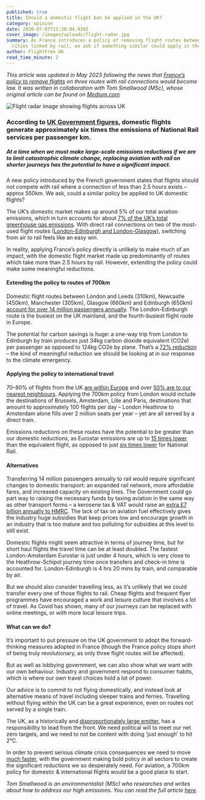 ```yaml
---
published: true
title: Should a domestic flight ban be applied in the UK?
category: opinion
date: 2020-07-07T15:28:04.939Z
cover_image: /images/uploads/flight-radar.jpg
summary: As France introduces a policy of removing flight routes between some
  cities linked by rail, we ask if something similar could apply in the UK
author: FlightFree UK
read_time_minute: 2
---
```

*This article was updated in May 2023 following the news that [France’s policy to remove flights](https://www.telegraph.co.uk/world-news/2022/12/04/france-ban-short-haul-domestic-flights-rail-alternative-approved/) on three routes with rail connections would become law. It was written in collaboration with Tom Smallwood (MSc), whose original article can be found on [Medium.com](https://medium.com/@tomsmallwoodenv/building-on-frances-aviation-bailout-to-reduce-the-uk-s-domestic-short-haul-flight-emissions-5839f0e075fa)*

![Flight radar image showing flights across UK](/images/uploads/flight-radar.jpg "Flight radar image showing flights across UK")

### According to [UK Government figures](https://www.gov.uk/government/publications/greenhouse-gas-reporting-conversion-factors-2019), domestic flights generate approximately six times the emissions of National Rail services per passenger km.

##### At a time when we must make large-scale emissions reductions if we are to limit catastrophic climate change, replacing aviation with rail on shorter journeys has the potential to have a significant impact.

A﻿ new policy introduced by the French government states that flights should not compete with rail where a connection of less than 2.5 hours exists – approx 550km. We ask, could a similar policy be applied to UK domestic flights?

The UK’s domestic market makes up around 5% of our total aviation emissions, which in turn accounts for about [7% of the UK’s total greenhouse gas emissions](https://www.theccc.org.uk/wp-content/uploads/2019/05/Net-Zero-Technical-report-CCC.pdf). With direct rail connections on two of the most-used flight routes ([London-Edinburgh and London-Glasgow](https://commonslibrary.parliament.uk/domestic-flights-in-the-uk-where-do-we-fly/)), switching from air to rail feels like an easy win. 

In reality, applying France’s policy directly is unlikely to make much of an impact, with the domestic flight market made up predominantly of routes which take more than 2.5 hours by rail. However, extending the policy could make some meaningful reductions.

#### Extending the policy to routes of 700km

Domestic flight routes between London and Leeds (310km), Newcastle (450km), Manchester (305km), Glasgow (660km) and Edinburgh (650km) [account for over 14 million passengers annually](https://www.caa.co.uk/Data-and-analysis/UK-aviation-market/Airports/Datasets/UK-Airport-data/Airport-data-2018/). The London-Edinburgh route is the busiest on the UK mainland, and the fourth-busiest flight route in Europe.

T﻿he potential for carbon savings is huge: a one-way trip from London to Edinburgh by train produces just 34kg carbon dioxide equivalent (CO2e) per passenger as opposed to 124kg CO2e by plane. That’s a [72% reduction](https://www.raileurope.com/) – the kind of meaningful reduction we should be looking at in our response to the climate emergency.

#### Applying the policy to international travel

70–80% of flights from the UK [are within Europe](https://www.gov.uk/government/statistical-data-sets/aviation-statistics-data-tables-avi) and over [50% are to our nearest neighbours](https://www.gov.uk/government/statistical-data-sets/aviation-statistics-data-tables-avi). Applying the 700km policy from London would include the destinations of Brussels, Amsterdam, Lille and Paris, destinations that amount to approximately 100 flights per day – London Heathrow to Amsterdam alone fills over 2 million seats per year – yet are all served by a direct train. 

Emissions reductions on these routes have the potential to be greater than our domestic reductions, as Eurostar emissions are up to [15 times lower](https://www.eurostar-treadlightly.com/en/environment.php) than the equivalent flight, as opposed to just [six times lower](https://www.gov.uk/government/publications/greenhouse-gas-reporting-conversion-factors-2019) for National Rail.

#### **Alternatives**

Transferring 14 million passengers annually to rail would require significant changes to domestic transport: an expanded rail network, more affordable fares, and increased capacity on existing lines. The Government could go part way to raising the necessary funds by taxing aviation in the same way as other transport forms – a kerosene tax & VAT would raise an [extra £7 billion annually to HMRC](https://earth.org/aviation-subsidies/). The lack of tax on aviation fuel effectively gives the industry huge subsidies that keep prices low and encourage growth in an industry that is too mature and too polluting for subsidies at this level to still exist.

Domestic flights might seem attractive in terms of journey time, but for short haul flights the travel time can be at least doubled. The fastest London-Amsterdam Eurostar is just under 4 hours, which is very close to the Heathrow-Schipol journey time once transfers and check-in time is accounted for. London-Edinburgh is 4 hrs 20 mins by train, and comparable by air.

But we should also consider travelling less, as it’s unlikely that we could transfer every one of those flights to rail. Cheap flights and frequent flyer programmes have encouraged a work and leisure culture that involves a lot of travel. As Covid has shown, many of our journeys can be replaced with online meetings, or with more local leisure trips.

#### W﻿hat can we do?

It’s important to put pressure on the UK government to adopt the forward-thinking measures adopted in France (though the France policy stops short of being truly revolutionary, as only three flight routes will be affected). 

But as well as lobbying government, we can also show what we want with our own behaviour. Industry and government respond to consumer habits, which is where our own travel choices hold a lot of power.

Our advice is to commit to not flying domestically, and instead look at alternative means of travel including sleeper trains and ferries. Travelling without flying within the UK can be a great experience, even on routes not served by a single train.

The UK, as a historically and [disproportionately large emitter](https://ourworldindata.org/contributed-most-global-co2), has a responsibility to lead from the front. We need political will to meet our net zero targets, and we need to not be content with doing ‘just enough’ to hit 2°C. 

In order to prevent serious climate crisis consequences we need to move [much faster](https://theconversation.com/our-climate-is-like-reckless-banking-before-the-crash-its-time-to-talk-about-near-term-collapse-128374), with the government making bold policy in all sectors to create the significant reductions we so desperately need. For aviation, a 700km policy for domestic & international flights would be a good place to start.

*Tom Smallwood is an environmentalist (MSc) who researches and writes about how to address our high emissions. You can read the full article [here](https://medium.com/@tomsmallwoodenv/building-on-frances-aviation-bailout-to-reduce-the-uk-s-domestic-short-haul-flight-emissions-5839f0e075fa).*